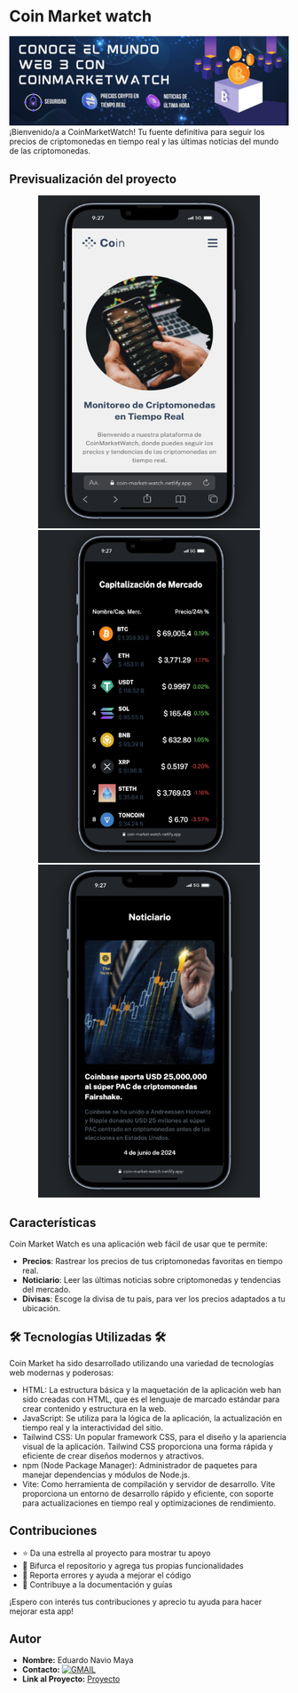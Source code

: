 # Coin Market watch
<img src="https://github.com/naviotech/CoinMarketWatch/blob/main/banner.jpg">
¡Bienvenido/a a CoinMarketWatch! Tu fuente definitiva para seguir los precios de criptomonedas en tiempo real y las últimas noticias del mundo de las criptomonedas.

## Previsualización del proyecto
<p display="flex" align="center">
  <img src="https://github.com/naviotech/CoinMarketWatch/blob/main/cap1.png" width="400px" height="600px">
  <img src="https://github.com/naviotech/CoinMarketWatch/blob/main/cap2.png" width="400px" height="600px">
  <img src="https://github.com/naviotech/CoinMarketWatch/blob/main/cap3.png" width="400px" height="600px">
</p>

## Características

Coin Market Watch es una aplicación web fácil de usar que te permite:

- **Precios**: Rastrear los precios de tus criptomonedas favoritas en tiempo real.
- **Noticiario**: Leer las últimas noticias sobre criptomonedas y tendencias del mercado.
- **Divisas**: Escoge la divisa de tu pais, para ver los precios adaptados a tu ubicación.

## 🛠️ Tecnologías Utilizadas 🛠️

Coin Market ha sido desarrollado utilizando una variedad de tecnologías web modernas y poderosas:
- HTML: La estructura básica y la maquetación de la aplicación web han sido creadas con HTML, que es el lenguaje de marcado estándar para crear contenido y estructura en la web.
- JavaScript: Se utiliza para la lógica de la aplicación, la actualización en tiempo real y la interactividad del sitio.
- Tailwind CSS: Un popular framework CSS, para el diseño y la apariencia visual de la aplicación. Tailwind CSS proporciona una forma rápida y eficiente de crear diseños modernos y atractivos.
- npm (Node Package Manager): Administrador de paquetes para manejar dependencias y módulos de Node.js.
- Vite: Como herramienta de compilación y servidor de desarrollo. Vite proporciona un entorno de desarrollo rápido y eficiente, con soporte para actualizaciones en tiempo real y optimizaciones de rendimiento.

## Contribuciones

- ⭐ Da una estrella al proyecto para mostrar tu apoyo
- 🚀 Bifurca el repositorio y agrega tus propias funcionalidades
- 🐛 Reporta errores y ayuda a mejorar el código
- 📝 Contribuye a la documentación y guías

¡Espero con interés tus contribuciones y aprecio tu ayuda para hacer mejorar esta app!



## Autor

- **Nombre:** Eduardo Navio Maya
- **Contacto:** [![GMAIL](https://img.shields.io/badge/naviomaya%40gmail.com%20-%20%20DISCORD?style=social&logo=GMAIL&labelColor=black&color=white)](mailto:naviomaya@gmail.com)
- **Link al Proyecto:** <a href="https://coin-market-watch.netlify.app/)" target="_blank">Proyecto</a>
